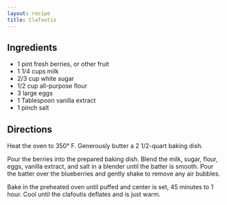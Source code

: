 ```yaml
---
layout: recipe
title: Clafoutis
---
```


## Ingredients

* 1 pint fresh berries, or other fruit
* 1 1/4 cups milk
* 2/3 cup white sugar
* 1/2 cup all-purpose flour
* 3 large eggs
* 1 Tablespoon vanilla extract
* 1 pinch salt

## Directions

Heat the oven to 350° F. Generously butter a 2 1/2-quart baking dish.

Pour the berries into the prepared baking dish. Blend the milk, sugar,
flour, eggs, vanilla extract, and salt in a blender until the batter is
smooth. Pour the batter over the blueberries and gently shake to remove
any air bubbles.

Bake in the preheated oven until puffed and center is set, 45 minutes to
1 hour. Cool until the clafoutis deflates and is just
warm.
